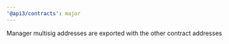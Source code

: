 ```yaml
---
'@api3/contracts': major
---
```


Manager multisig addresses are exported with the other contract addresses
